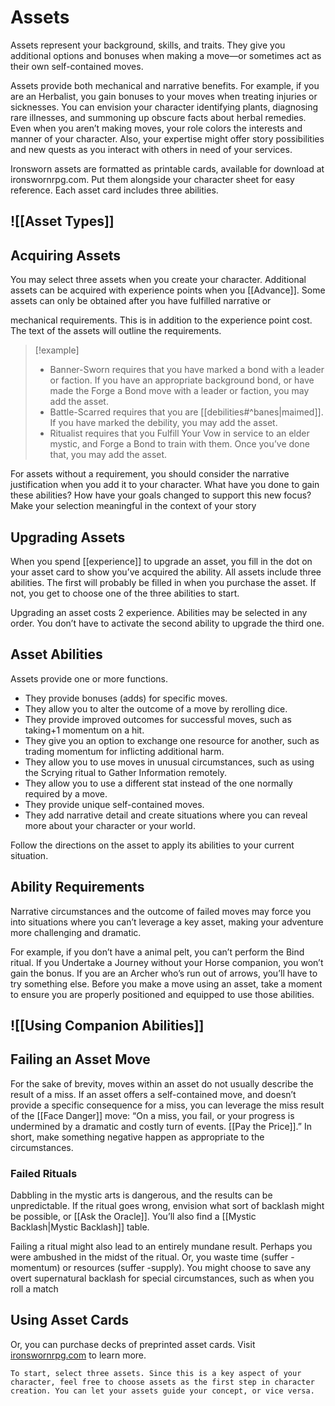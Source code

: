 # Assets
Assets represent your background, skills, and traits. They give you additional options and bonuses when making a move—or sometimes act as their own self-contained moves.

Assets provide both mechanical and narrative benefits. For example, if you are an Herbalist, you gain bonuses to your moves when treating injuries or sicknesses. You can envision your character identifying plants, diagnosing rare illnesses, and summoning up obscure facts about herbal remedies. Even when you aren’t making moves, your role colors the interests and manner of your character. Also, your expertise might offer story possibilities and new quests as you interact with others in need of your services.

Ironsworn assets are formatted as printable cards, available for download at ironswornrpg.com. Put them alongside your character sheet for easy reference. Each asset card includes three abilities.

## ![[Asset Types]]

## Acquiring Assets
You may select three assets when you create your character. Additional assets can be acquired with experience points when you [[Advance]]. Some assets can only be obtained after you have fulfilled narrative or

mechanical requirements. This is in addition to the experience point cost. The text of the assets will outline the requirements. 

>[!example]
>- Banner-Sworn requires that you have marked a bond with a leader or faction. If you have an appropriate background bond, or have made the Forge a Bond move with a leader or faction, you may add the asset.
>- Battle-Scarred requires that you are [[debilities#^banes|maimed]]. If you have marked the debility, you may add the asset.
>- Ritualist requires that you Fulfill Your Vow in service to an elder mystic, and Forge a Bond to train with them. Once you’ve done that, you may add the asset.

For assets without a requirement, you should consider the narrative justification when you add it to your character. What have you done to gain these abilities? How have your goals changed to support this new focus? Make your selection meaningful in the context of your story

## Upgrading Assets
When you spend [[experience]] to upgrade an asset, you fill in the dot on your asset card to show you’ve acquired the ability. All assets include three abilities. The first will probably be filled in when you purchase the asset. If not, you get to choose one of the three abilities to start.

Upgrading an asset costs 2 experience. Abilities may be selected in any order. You don’t have to activate the second ability to upgrade the third one.

## Asset Abilities
Assets provide one or more functions.

- They provide bonuses (adds) for specific moves.
- They allow you to alter the outcome of a move by rerolling dice.
- They provide improved outcomes for successful moves, such as taking+1 momentum on a hit.
- They give you an option to exchange one resource for another, such as trading momentum for inflicting additional harm.
- They allow you to use moves in unusual circumstances, such as using the Scrying ritual to Gather Information remotely.
- They allow you to use a different stat instead of the one normally required by a move.
- They provide unique self-contained moves.
- They add narrative detail and create situations where you can reveal more about your character or your world.

Follow the directions on the asset to apply its abilities to your current situation.

## Ability Requirements
Narrative circumstances and the outcome of failed moves may force you into situations where you can’t leverage a key asset, making your adventure more challenging and dramatic.

For example, if you don’t have a animal pelt, you can’t perform the Bind ritual. If you Undertake a Journey without your Horse companion, you won’t gain the bonus. If you are an Archer who’s run out of arrows, you’ll have to try something else. Before you make a move using an asset, take a moment to ensure you are properly positioned and equipped to use those abilities.

## ![[Using Companion Abilities]]
## Failing an Asset Move
For the sake of brevity, moves within an asset do not usually describe the result of a miss. If an asset offers a self-contained move, and doesn’t provide a specific consequence for a miss, you can leverage the miss result of the [[Face Danger]] move: “On a miss, you fail, or your progress is undermined by a dramatic and costly turn of events. [[Pay the Price]].” In short, make something negative happen as appropriate to the circumstances.
### Failed Rituals
Dabbling in the mystic arts is dangerous, and the results can be unpredictable. If the ritual goes wrong, envision what sort of backlash might be possible, or [[Ask the Oracle]]. You’ll also find a [[Mystic Backlash|Mystic Backlash]] table.

Failing a ritual might also lead to an entirely mundane result. Perhaps you were ambushed in the midst of the ritual. Or, you waste time (suffer -momentum) or resources (suffer -supply). You might choose to save any overt supernatural backlash for special circumstances, such as when you roll a match
## Using Asset Cards
Or, you can purchase decks of preprinted asset cards. Visit [ironswornrpg.com](http://ironswornrpg.com) to learn more.

	To start, select three assets. Since this is a key aspect of your character, feel free to choose assets as the first step in character creation. You can let your assets guide your concept, or vice versa.